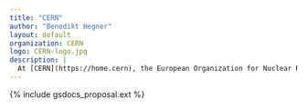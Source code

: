 ```yaml
---
title: "CERN"
author: "Benedikt Hegner"
layout: default
organization: CERN
logo: CERN-logo.jpg
description: |
  At [CERN](https://home.cern), the European Organization for Nuclear Research, physicists and engineers are probing the fundamental structure of the universe. They use the world's largest and most complex scientific instruments to study the basic constituents of matter – the fundamental particles.
---
```


{% include gsdocs_proposal.ext %}
